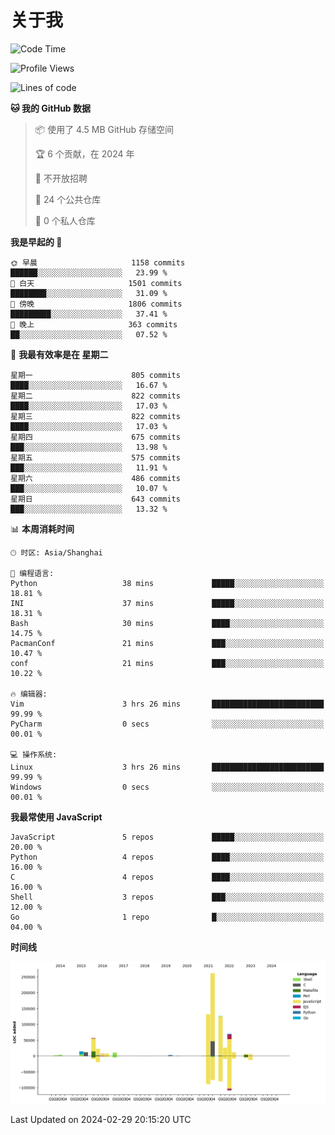 # 关于我

<!--START_SECTION:waka-->
![Code Time](http://img.shields.io/badge/Code%20Time-833%20hrs%2014%20mins-blue)

![Profile Views](http://img.shields.io/badge/%E4%B8%AA%E4%BA%BA%E8%B5%84%E6%96%99%E8%A7%82%E7%9C%8B%E6%AC%A1%E6%95%B0-2-blue)

![Lines of code](https://img.shields.io/badge/%E4%BB%8E%E3%80%8CHello%20World%E3%80%8D%E8%B5%B7%E6%88%91%E5%B7%B2%E7%BB%8F%E5%86%99%E4%BA%86-777.5%20thousand%20%E8%A1%8C%E4%BB%A3%E7%A0%81-blue)

**🐱 我的 GitHub 数据** 

> 📦  使用了 4.5 MB GitHub 存储空间 
 > 
> 🏆 6 个贡献，在 2024 年
 > 
> 🚫 不开放招聘
 > 
> 📜 24 个公共仓库 
 > 
> 🔑 0 个私人仓库 
 > 
**我是早起的 🐤** 

```text
🌞 早晨                     1158 commits        ██████░░░░░░░░░░░░░░░░░░░   23.99 % 
🌆 白天                     1501 commits        ████████░░░░░░░░░░░░░░░░░   31.09 % 
🌃 傍晚                     1806 commits        █████████░░░░░░░░░░░░░░░░   37.41 % 
🌙 晚上                     363 commits         ██░░░░░░░░░░░░░░░░░░░░░░░   07.52 % 
```
📅 **我最有效率是在 星期二** 

```text
星期一                      805 commits         ████░░░░░░░░░░░░░░░░░░░░░   16.67 % 
星期二                      822 commits         ████░░░░░░░░░░░░░░░░░░░░░   17.03 % 
星期三                      822 commits         ████░░░░░░░░░░░░░░░░░░░░░   17.03 % 
星期四                      675 commits         ███░░░░░░░░░░░░░░░░░░░░░░   13.98 % 
星期五                      575 commits         ███░░░░░░░░░░░░░░░░░░░░░░   11.91 % 
星期六                      486 commits         ███░░░░░░░░░░░░░░░░░░░░░░   10.07 % 
星期日                      643 commits         ███░░░░░░░░░░░░░░░░░░░░░░   13.32 % 
```


📊 **本周消耗时间** 

```text
🕑︎ 时区: Asia/Shanghai

💬 编程语言: 
Python                   38 mins             █████░░░░░░░░░░░░░░░░░░░░   18.81 % 
INI                      37 mins             █████░░░░░░░░░░░░░░░░░░░░   18.31 % 
Bash                     30 mins             ████░░░░░░░░░░░░░░░░░░░░░   14.75 % 
PacmanConf               21 mins             ███░░░░░░░░░░░░░░░░░░░░░░   10.47 % 
conf                     21 mins             ███░░░░░░░░░░░░░░░░░░░░░░   10.22 % 

🔥 编辑器: 
Vim                      3 hrs 26 mins       █████████████████████████   99.99 % 
PyCharm                  0 secs              ░░░░░░░░░░░░░░░░░░░░░░░░░   00.01 % 

💻 操作系统: 
Linux                    3 hrs 26 mins       █████████████████████████   99.99 % 
Windows                  0 secs              ░░░░░░░░░░░░░░░░░░░░░░░░░   00.01 % 
```

**我最常使用 JavaScript** 

```text
JavaScript               5 repos             █████░░░░░░░░░░░░░░░░░░░░   20.00 % 
Python                   4 repos             ████░░░░░░░░░░░░░░░░░░░░░   16.00 % 
C                        4 repos             ████░░░░░░░░░░░░░░░░░░░░░   16.00 % 
Shell                    3 repos             ███░░░░░░░░░░░░░░░░░░░░░░   12.00 % 
Go                       1 repo              █░░░░░░░░░░░░░░░░░░░░░░░░   04.00 % 
```



**时间线**

![Lines of Code chart](https://raw.githubusercontent.com/Arondight/Arondight/master/assets/bar_graph.png)


 Last Updated on 2024-02-29 20:15:20 UTC
<!--END_SECTION:waka-->
